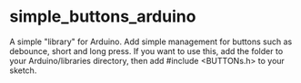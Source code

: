 # simple_buttons_arduino
A simple "library" for Arduino. Add simple management for buttons such as debounce, short and long press.
If you want to use this, add the folder to your Arduino/libraries directory, then add
#include <BUTTONs.h> 
to your sketch.
